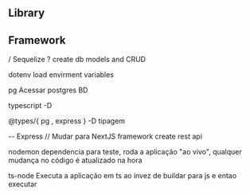 ## Library

## Framework

/ Sequelize ?
    create db models and CRUD

dotenv
    load envirment variables

pg 
    Acessar postgres BD

typescript -D

@types/{ pg , express } -D
    tipagem 
    
--
Express // Mudar para NextJS
    framework
    create rest api 

nodemon
    dependencia para teste, roda a aplicação "ao vivo", qualquer mudança no código é atualizado na hora

ts-node
    Executa a aplicação em ts ao invez de buildar para js e entao executar

